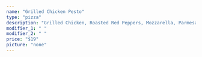 ```yaml
---
name: "Grilled Chicken Pesto"
type: "pizza"
description: "Grilled Chicken, Roasted Red Peppers, Mozzarella, Parmesan, and House Pesto."
modifier_1: " "
modifier_2: " "
price: "$19"
picture: "none"
---
```

